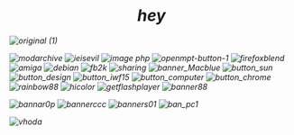 <h1 align="center"><em>hey</h1>

![original (1)](https://user-images.githubusercontent.com/70240006/161413406-ba0df8dc-55c6-4ac8-9730-acd57b22d297.gif)



![modarchive](https://user-images.githubusercontent.com/37962225/120224079-b5c84b80-c210-11eb-91b0-7c9d0f2ba1cd.gif) ![ieisevil](https://user-images.githubusercontent.com/37962225/120224104-c4aefe00-c210-11eb-880c-c3e55b8db34a.gif) ![image php](https://user-images.githubusercontent.com/70240006/130697079-c1c57585-e6e5-45b2-9f0e-1ed3bce64cc1.gif) ![openmpt-button-1](https://user-images.githubusercontent.com/37962225/120224166-e5775380-c210-11eb-901c-81dd324fa775.png)  ![firefoxblend](https://user-images.githubusercontent.com/70240006/131224189-93edcdf5-5466-4afb-a808-3a6c04ddd907.gif) ![amiga](https://user-images.githubusercontent.com/70240006/138148459-63addef9-7566-4422-8cbe-3ac850f0e5ad.gif) ![debian](https://user-images.githubusercontent.com/70240006/138148473-16297249-37ea-4cf8-95b4-816d79009cb0.gif) ![fb2k](https://user-images.githubusercontent.com/70240006/138148496-defdb939-0458-4fe1-bf10-70a67865734a.png)
 ![sharing](https://user-images.githubusercontent.com/70240006/138148500-a301c301-4575-4cc5-bea8-3c5d67487c33.gif) ![banner_Macblue](https://user-images.githubusercontent.com/70240006/138148533-df05cc06-22c8-48cc-b632-ae60b1486e9c.gif) ![button_sun](https://user-images.githubusercontent.com/70240006/138148543-1eee8288-12a4-4132-936c-09ba4838595e.gif) ![button_design](https://user-images.githubusercontent.com/70240006/138148555-3c997c2f-d76f-4d7b-b3e9-306a42b34a20.gif) ![button_iwf15](https://user-images.githubusercontent.com/70240006/138148563-7e08d4f5-dc26-48ea-9aac-6fbc8c8c31f4.gif) ![button_computer](https://user-images.githubusercontent.com/70240006/138148570-64e84f92-6919-4557-8b50-38e5e85f75a4.gif) ![button_chrome](https://user-images.githubusercontent.com/70240006/138148581-d107ac50-8b6b-460d-b5f1-19295bb94825.gif) ![rainbow88](https://user-images.githubusercontent.com/70240006/149725128-10c5c17d-f35c-41bc-b6bc-0f9c8b671ce0.gif) ![hicolor](https://user-images.githubusercontent.com/70240006/149725149-83b85a13-ad18-46c5-8ba2-961e911832ba.gif) ![getflashplayer](https://user-images.githubusercontent.com/70240006/149725166-f80cf3bb-5750-4915-907a-1d272ec16bab.gif) ![banner88](https://user-images.githubusercontent.com/70240006/149725564-9dd07865-4bb2-4064-a506-a71d58e059f3.gif)


![bannar0p](https://user-images.githubusercontent.com/70240006/149725191-6069e3cf-ca85-49c8-9a50-e011b04d7100.png) ![bannerccc](https://user-images.githubusercontent.com/70240006/149725521-d680e8a9-b94c-49c7-ba85-f0089d449123.gif) ![banners01](https://user-images.githubusercontent.com/70240006/149725534-9acf568f-4724-494d-a383-16914268a478.gif) ![ban_pc1](https://user-images.githubusercontent.com/70240006/149725550-644e8c1c-66ae-4646-bdf1-c17f0cb7d63c.gif)












<p><img align="left" src="https://github-readme-stats.vercel.app/api/top-langs?username=vhoda&show_icons=true&locale=en&layout=compact" alt="vhoda" /></p>
<br>


